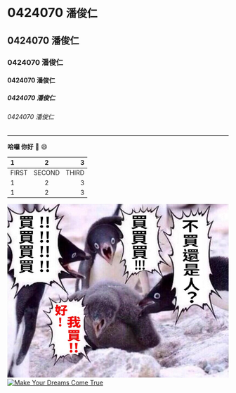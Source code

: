 # 0424070 `潘俊仁`
## 0424070 潘俊仁
### 0424070 潘俊仁
#### 0424070 潘俊仁
##### 0424070 潘俊仁
###### 0424070 潘俊仁
---
**哈囉 你好**
:fish_cake: :smile:

|1|2|3|
|:--|:--:|--:|
|FIRST|SECOND|THIRD|
|1|2|3|
|1|2|3|

![](CphH3zn.JPG)
[![Make Your Dreams Come True]()](https://www.youtube.com/watch?v=5-sfG8BV8wU)
